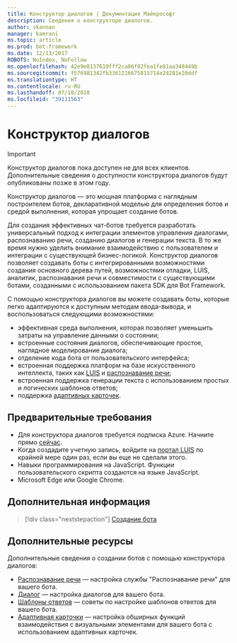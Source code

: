 ```yaml
---
title: Конструктор диалогов | Документация Майкрософт
description: Сведения о конструкторе диалогов.
author: vkannan
manager: kamrani
ms.topic: article
ms.prod: bot-framework
ms.date: 12/13/2017
ROBOTS: NoIndex, NoFollow
ms.openlocfilehash: 42e9e8137619fff2ca86f82fea1fe81aa348449b
ms.sourcegitcommit: f576981342fb3361216675815714e24281e20ddf
ms.translationtype: HT
ms.contentlocale: ru-RU
ms.lasthandoff: 07/18/2018
ms.locfileid: "39111563"
---
```

# <a name="conversation-designer"></a>Конструктор диалогов
> [!IMPORTANT]
> Конструктор диалогов пока доступен не для всех клиентов. Дополнительные сведения о доступности конструктора диалогов будут опубликованы позже в этом году.

Конструктор диалогов — это мощная платформа с наглядным построителем ботов, декларативной моделью для определения ботов и средой выполнения, которая упрощает создание ботов.

Для создания эффективных чат-ботов требуется разработать универсальный подход к интеграции элементов управления диалогами, распознаванию речи, созданию диалогов и генерации текста. В то же время нужно уделить внимание взаимодействию с пользователем и интеграции с существующей бизнес-логикой. Конструктор диалогов позволяет создавать боты с интегрированными возможностями создания основного дерева путей, возможностями отладки, LUIS, аналитик, распознавания речи и совместимости с существующими ботами, созданными с использованием пакета SDK для Bot Framework.

С помощью конструктора диалогов вы можете создавать боты, которые легко адаптируются к доступным методам ввода-вывода, и воспользоваться следующими возможностями: 

- эффективная среда выполнения, которая позволяет уменьшить затраты на управление данными о состоянии;
- встроенные состояния диалогов, обеспечивающие простое, наглядное моделирование диалога;
- отделение кода бота от пользовательского интерфейса;
- встроенная поддержка платформ на базе искусственного интеллекта, таких как <a href="https://luis.ai" target="_blank">LUIS</a> и <a href="https://www.microsoft.com/cognitive-services/en-us/speech-api" target="_blank">распознавание речи</a>;
- встроенная поддержка генерации текста с использованием простых и логических шаблонов ответов;
- поддержка [адаптивных карточек](conversation-designer-adaptive-cards.md).

## <a name="prerequisites"></a>Предварительные требования

- Для конструктора диалогов требуется подписка Azure. Начните прямо <a href="https://azure.microsoft.com/en-us/" target="_blank">сейчас</a>.
- Когда создадите учетную запись, войдите на [портал LUIS](https://luis.ai) по крайней мере один раз, если вы еще не сделали этого.
- Навыки программирования на JavaScript. Функции пользовательского скрипта создаются на языке JavaScript.
- Microsoft Edge или Google Chrome.

## <a name="next-steps"></a>Дополнительная информация
> [!div class="nextstepaction"]
> [Создание бота](conversation-designer-create-bot.md)

## <a name="additional-resources"></a>Дополнительные ресурсы
Дополнительные сведения о создании ботов с помощью конструктора диалогов:
- [Распознавание речи](conversation-designer-luis.md) — настройка службы "Распознавание речи" для вашего бота.
- [Диалог](conversation-designer-dialogues.md) — настройка диалогов для вашего бота.
- [Шаблоны ответов](conversation-designer-response-templates.md) — советы по настройке шаблонов ответов для вашего бота.
- [Адаптивная карточки](conversation-designer-adaptive-cards.md) — настройка обширных функций взаимодействия с визуальными элементами для вашего бота с использованием адаптивных карточек.
